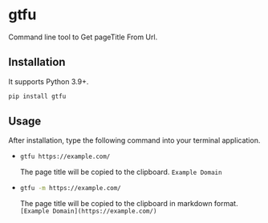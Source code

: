 # gtfu

Command line tool to Get pageTitle From Url.

## Installation

It supports Python 3.9+.

```sh
pip install gtfu
```

## Usage

After installation, type the following command into your terminal application.

- ```sh
  gtfu https://example.com/
  ```

  The page title will be copied to the clipboard.
  `Example Domain`

- ```sh
  gtfu -m https://example.com/
  ```

  The page title will be copied to the clipboard in markdown format.
  `[Example Domain](https://example.com/)`
